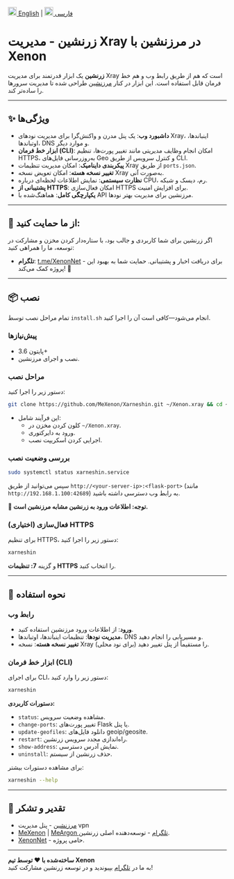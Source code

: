 <a href="/README.md"><img src="https://flagicons.lipis.dev/flags/4x3/gb.svg" alt="English" width="20"/> English</a> | <a href="/README_FA.md"><img src="https://flagicons.lipis.dev/flags/4x3/ir.svg" alt="فارسی" width="20"/> فارسی</a>


# زرنشین - مدیریت Xray در مرزنشین با Xenon

**زرنشین** یک ابزار قدرتمند برای مدیریت Xray است که هم از طریق رابط وب و هم خط فرمان قابل استفاده است. این ابزار در کنار [مرزنشین](https://github.com/marzneshin/marzneshin) طراحی شده تا مدیریت سرورها را ساده‌تر کند.

---

## ✨ ویژگی‌ها

- **داشبورد وب**: یک پنل مدرن و واکنش‌گرا برای مدیریت نودهای Xray، اینباندها، اوتباندها، DNS و موارد دیگر.
- **ابزار خط فرمان (CLI)**: امکان انجام وظایف مدیریتی مانند تغییر پورت‌ها، تنظیم HTTPS، به‌روزرسانی فایل‌های Geo و کنترل سرویس از طریق CLI.
- **پیکربندی داینامیک**: امکان مدیریت تنظیمات Xray از طریق `ports.json`.
- **تغییر نسخه هسته**: امکان تعویض نسخه Xray به‌صورت آنی.
- **نظارت سیستمی**: نمایش اطلاعات لحظه‌ای درباره CPU، رم، دیسک و شبکه.
- **پشتیبانی از HTTPS**: امکان فعال‌سازی HTTPS برای افزایش امنیت.
- **یکپارچگی کامل**: هماهنگ‌شده با API مرزنشین برای مدیریت بهتر نودها.

---

## 📢 از ما حمایت کنید:

اگر زرنشین برای شما کاربردی و جالب بود، با ستاره‌دار کردن مخزن و مشارکت در توسعه، ما را همراهی کنید:
- **تلگرام**: [t.me/XenonNet](https://t.me/XenonNet) - برای دریافت اخبار و پشتیبانی.
حمایت شما به بهبود این پروژه کمک می‌کند! 🚀

---

## 📦 نصب

تمام مراحل نصب توسط `install.sh` انجام می‌شود—کافی است آن را اجرا کنید.

### پیش‌نیازها

- پایتون 3.6+
- نصب و اجرای مرزنشین.

### مراحل نصب

دستور زیر را اجرا کنید:

```bash
git clone https://github.com/MeXenon/Xarneshin.git ~/Xenon.xray && cd ~/Xenon.xray && chmod +x install.sh && sudo ./install.sh
```

- این فرآیند شامل:
  - کلون کردن مخزن در `~/Xenon.xray`.
  - ورود به دایرکتوری.
  - اجرایی کردن اسکریپت نصب.

### بررسی وضعیت نصب

```bash
sudo systemctl status xarneshin.service
```

سپس می‌توانید از طریق `http://<your-server-ip>:<flask-port>` (مانند `http://192.168.1.100:42689`) به رابط وب دسترسی داشته باشید.

**🔑 توجه: اطلاعات ورود به زرنشین مشابه مرزنشین است.**

### (اختیاری) فعال‌سازی HTTPS

برای تنظیم HTTPS، دستور زیر را اجرا کنید:

```bash
xarneshin
```

و گزینه **7: تنظیمات HTTPS** را انتخاب کنید.

---

## 🚀 نحوه استفاده

### رابط وب
- **ورود**: از اطلاعات ورود مرزنشین استفاده کنید.
- **مدیریت نودها**: تنظیمات اینباندها، اوتباندها، DNS و مسیریابی را انجام دهید.
- **تغییر نسخه هسته**: نسخه Xray را مستقیماً از پنل تغییر دهید (برای نود محلی).

### ابزار خط فرمان (CLI)
برای اجرای CLI، دستور زیر را وارد کنید:

```bash
xarneshin
```

**دستورات کاربردی:**
- `status`: مشاهده وضعیت سرویس.
- `change-ports`: تغییر پورت‌های Flask یا پنل.
- `update-geofiles`: دانلود فایل‌های geoip/geosite.
- `restart`: راه‌اندازی مجدد سرویس زرنشین.
- `show-address`: نمایش آدرس دسترسی.
- `uninstall`: حذف زرنشین از سیستم.

برای مشاهده دستورات بیشتر:

```bash
xarneshin --help
```

---

## 🙏 تقدیر و تشکر

- [مرزنشین](https://github.com/marzneshin/marzneshin) - پنل مدیریت vpn
- [MeXenon](https://github.com/MeXenon) | [MeArgon تلگرام](https://t.me/MeArgon) - توسعه‌دهنده اصلی زرنشین.
- [XenonNet](https://github.com/XenonNet) - حامی پروژه.

---

**ساخته‌شده با ❤️ توسط تیم Xenon**  
به ما در [تلگرام](https://t.me/XenonNet) بپیوندید و در توسعه زرنشین مشارکت کنید!
